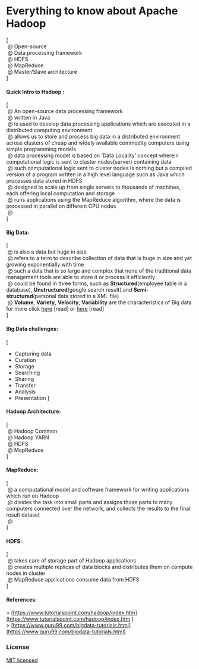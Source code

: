# Everything to know about Apache Hadoop

[ <br />
&nbsp;@ Open-source <br />
&nbsp;@ Data processing framework <br />
&nbsp;@ HDFS <br />
&nbsp;@ MapReduce <br />
&nbsp;@ Master/Slave architecture <br />
]

#### Quick Intro to Hadoop :
[ <br />
&nbsp;@ An open-source data processing framework <br />
&nbsp;@ written in Java <br />
&nbsp;@ is used to develop data processing applications which are executed in a distributed computing environment <br />
&nbsp;@ allows us to store and process big data in a distributed environment across clusters of cheap and widely available commodity computers using simple programming models <br />
&nbsp;@ data processing model is based on ‘Data Locality’ concept wherein computational logic is sent to cluster nodes(server) containing data <br />
&nbsp;@ such computational logic sent to cluster nodes is nothing but a compiled version of a program written in a high level language such as Java which processes data stored in HDFS <br />
&nbsp;@ designed to scale up from single servers to thousands of machines, each offering local computation and storage <br />
&nbsp;@ runs applications using the MapReduce algorithm, where the data is processed in parallel on different CPU nodes <br />
&nbsp;@  <br />
]

#### Big Data:
[ <br />
&nbsp;@ is also a data but huge in size <br />
&nbsp;@ refers to a term to describe collection of data that is huge in size and yet growing exponentially with time <br />
&nbsp;@ such a data that is so large and complex that none of the traditional data management tools are able to store it or process it efficiently <br />
&nbsp;@ could be found in three forms, such as **Structured**(employee table in a database), **Unstructured**(google search result) and **Semi-structured**(personal data stored in a XML file)<br />
&nbsp;@ **Volume**, **Variety**, **Velocity**, **Variability** are the characteristics of Big data <br />
for more click [here](https://www.guru99.com/what-is-big-data.html) [read] or [here](https://www.tutorialspoint.com/hadoop/hadoop_big_data_overview.htm) [read] <br />
]

#### Big Data challenges:
[ <br />
* Capturing data
* Curation
* Storage
* Searching
* Sharing
* Transfer
* Analysis
* Presentation
]

#### Hadoop Architecture:
[ <br />
&nbsp;@ Hadoop Common <br />
&nbsp;@ Hadoop YARN <br />
&nbsp;@ HDFS <br />
&nbsp;@ MapReduce <br />
]

#### MapReduce:
[ <br />
&nbsp;@ a computational model and software framework for writing applications which run on Hadoop <br />
&nbsp;@ divides the task into small parts and assigns those parts to many computers connected over the network, and collects the results to the final result dataset <br />
&nbsp;@  <br />
]

#### HDFS:
[ <br />
&nbsp;@ takes care of storage part of Hadoop applications <br />
&nbsp;@ creates multiple replicas of data blocks and distributes them on compute nodes in cluster <br />
&nbsp;@ MapReduce applications consume data from HDFS <br />
]

#### References:
\> [https://www.tutorialspoint.com/hadoop/index.htm](https://www.tutorialspoint.com/hadoop/index.htm ) <br />
\> [https://www.guru99.com/bigdata-tutorials.html](https://www.guru99.com/bigdata-tutorials.html) <br />

### License

[MIT licensed](./LICENSE)
